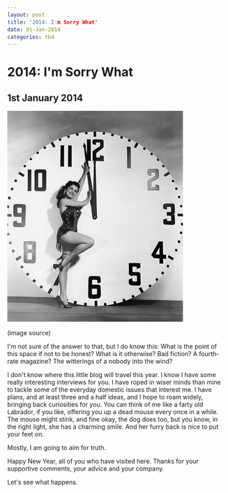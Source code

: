 ```yaml
---
layout: post
title: '2014: I'm Sorry What'
date: 01-Jan-2014
categories: tbd
---
```


# 2014: I'm Sorry What

## 1st January 2014

<img class="photo-horiz" src="/images/2014/01/1505593_590678084320513_1165635965_n.jpg" />

<p <a href="https://www.facebook.com/pages/Dangerous-Minds/101990813189245">(image source)</a></p>

<p It's been a week since I've written here. My fingers are itching to figure things out a little,   my brain is having trouble engaging gear,   and  I'm feeling...out of sorts.</p>

<p Le New Year!</p>

<p We bailed on a party up the road and spent the night watching Harry Potter with the kids and eating chips. Bed before eleven. K quietly got pissed while I held a hot washcloth to my blocked and painful sinuses.</p>

<p I've been spending a sorry hour or two with middle -of-the-night insomnia lately. I think lying down aggravates my stupid face. Yesterday, my back started playing up too, so when I woke up for last night's midnight party with myself, the miserable silence was oppressive.</p>

<p I headed out to the lounge room to watch TV and Keith, my solid comrade,  traipsed out behind me. On the couch, we experienced the joys of early morning free-to-air. TMZ was horrifying: celebrity-baiting by lecherous pumpkin-tanned creeps. The best show featured an evangelical couple - the minister earnestly speaking for his wife, who nodded like a dashboard ornament.  They introduced an Australian preacher, who just could not pull off the theatre of American evangelism with her 'chicks for Jesus' kind of folksy Outback shtick.</p>

<p Keith and I lay on the lounge. He draped a beach towel from the laundry pile over his cold feet while I necked back a Sudafed and Nurofen cocktail.</p>

<p 'You're my best friend,' I said to Keith.</p>

<p 'I'm your only friend,' he said.</p>

<p Ha ha! It's not true, of course. Ha ha! How we laughed!</p>

<p But then...</p>

<p This is what happens when I feel like crap: I isolate. I become very protective of my limited energy and I retreat to solitude wherever I can carve it out. I've felt, over the the last six months, often unwell, often overwhelmed. Life with small children is unavoidably busy. There is work, there is housework, and always, relentless forward motion. The next thing,the next thing.</p>

<p I have been bad at keeping up with my friends. Text here, email there. Facebook 'like'. Quick Instagram comment. Social media is in fact a great boon for these times - getting out and out about feels a bridge too far. I need to retreat and conserve the juice in the tank, and at least online, I can feel connected in part to what's going on outside my little nest.</p>

<p It' s a good nest. It's happy. It's where my healthy children sleep, and my supportive parents live nearby. We have food and shelter and luxuries like takeaway coffee and osteopathy and iTunes. I have so many heartwarming moments with the kids and Keith, every day. I cherish this life.</p>

<p But I am struggling to stay positive right now. Which...you know, it's the sickness; I think, beating me down a little, but just reading back over my indulgent moaning makes me cringe a little/lot. Why am I  recounting this stuff? Shut up!  What kind of strange little diary am I curating here? For what? For **who**?</p>

I'm not sure of the answer to that, but I do know this: What is the point of this space if not to be honest? What is it otherwise? Bad fiction? A fourth-rate magazine? The witterings of a nobody into the wind?

I don't know where this little blog will travel this year. I know I have some really interesting interviews for you. I have roped in wiser minds than mine to tackle some of the everyday domestic issues that interest me. I have plans, and at least three and a half ideas, and I hope to roam widely, bringing back curiosities for you. You can think of me like a farty old Labrador, if you like, offering you up a dead mouse every once in a while. The mouse might stink, and fine okay, the dog does too, but you know, in the right light, she has a charming smile. And her furry back is nice to put your feet on.

Mostly, I am going to aim for truth.

Happy New Year, all of you who have visited here. Thanks for your supportive comments, your advice and your company.

Let's see what happens.
